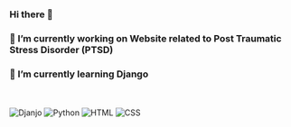 ### Hi there 👋

<!--
**RukhmaRiaz/RukhmaRiaz** is a ✨ _special_ ✨ repository because its `README.md` (this file) appears on your GitHub profile.

Here are some ideas to get you started:-->

### 🔭 I’m currently working on Website related to Post Traumatic Stress Disorder (PTSD)
### 🌱 I’m currently learning Django
<br><br>
![Djanjo](https://img.shields.io/badge/django-%230175C2.svg?style=for-the-badge&logo=djanjo&logoColor=white)
![Python](https://img.shields.io/badge/python-%2302569B.svg?style=for-the-badge&logo=python&logoColor=white)
![HTML](https://img.shields.io/badge/html-%23000000.svg?style=for-the-badge&logo=html&logoColor=white)
![CSS](https://img.shields.io/badge/css-%23323330.svg?style=for-the-badge&logo=css&logoColor=%23F7DF1E)
